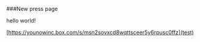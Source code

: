 ###New press page

hello world!

[https://younowinc.box.com/s/msn2sovxcd8wqttsceer5y6rpusc0ffz](test)
